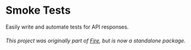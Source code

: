 # Smoke Tests

Easily write and automate tests for API responses.

###### This project was originally part of [Fire](https://github.com/exactchange/fire/tree/master/examples), but is now a standalone package.
